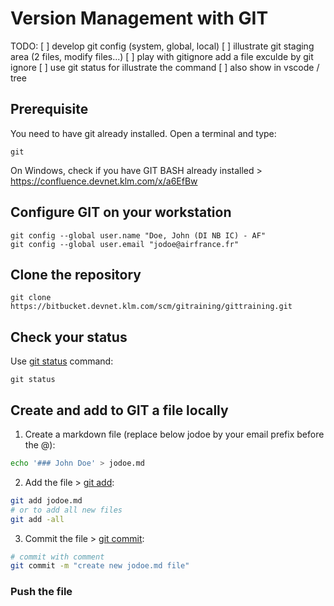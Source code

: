 # Version Management with GIT

TODO:
[ ] develop git config (system, global, local)
[ ] illustrate git staging area (2 files, modify files...)
[ ] play with gitignore add a file exculde by git ignore
[ ] use git status for illustrate the command
[ ] also show in vscode / tree 


## Prerequisite
You need to have git already installed. Open a terminal and type:
```
git
```
On Windows, check if you have GIT BASH already installed > https://confluence.devnet.klm.com/x/a6EfBw

## Configure GIT on your workstation

```
git config --global user.name "Doe, John (DI NB IC) - AF"
git config --global user.email "jodoe@airfrance.fr"
```



## Clone the repository

```
git clone https://bitbucket.devnet.klm.com/scm/gitraining/gittraining.git
```

## Check your status
Use [git status](https://git-scm.com/docs/git-status) command:
```
git status
```

## Create and add to GIT a file locally


1. Create a markdown file (replace below jodoe by your email prefix before the @):
```bash
echo '### John Doe' > jodoe.md
```
2. Add the file > [git add](https://git-scm.com/docs/git-add):
```bash
git add jodoe.md
# or to add all new files
git add -all
```
3. Commit the file > [git commit](https://git-scm.com/docs/git-commit):
```bash
# commit with comment
git commit -m "create new jodoe.md file"
```

### Push the file

